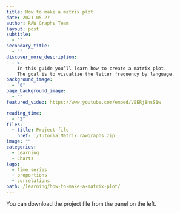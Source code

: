 ```yaml
---
title: How to make a matrix plot
date: 2021-05-27
author: RAW Graphs Team
layout: post
subtitle:
  - ""
secondary_title:
  - ""
discover_more_description:
  - >-
    In this guide you’ll learn how to create a matrix plot.
    The goal is to visualize the letter frequency by language.
background_image:
  - "0"
page_background_image:
  - ""
featured_video: https://www.youtube.com/embed/VEERjBnsS1w

reading_time:
  - "2"
files:
  - title: Project file
    href: ./TutorialMatrix.rawgraphs.zip
image: ""
categories:
  - Learning
  - Charts
tags:
  - time series
  - proportions
  - correlations
path: /learning/how-to-make-a-matrix-plot/
---
```


You can download the project file from the panel on the left.
